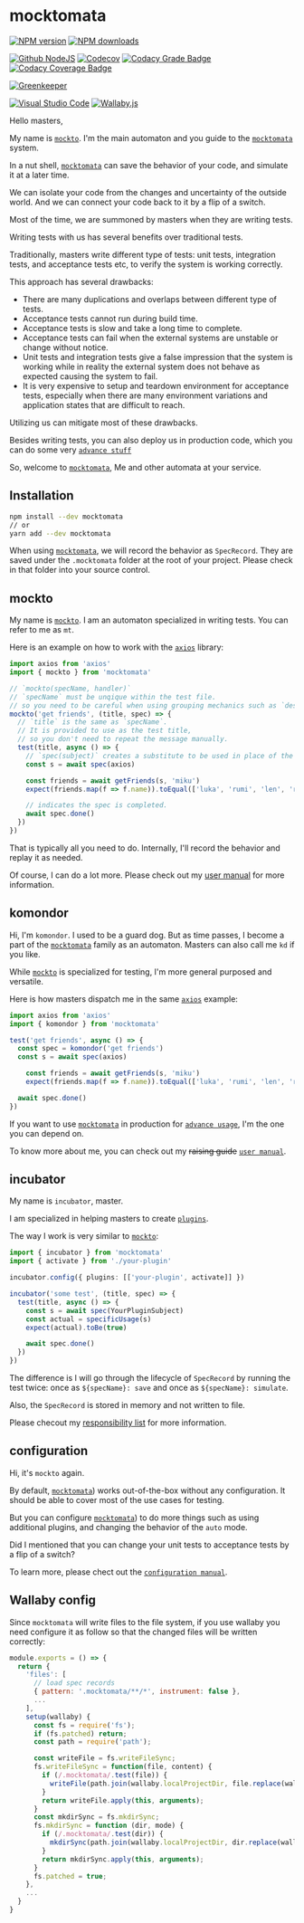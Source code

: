 # mocktomata

[![NPM version][npm-image]][npm-url]
[![NPM downloads][downloads-image]][downloads-url]

[![Github NodeJS][github-nodejs]][github-action-url]
[![Codecov][codecov-image]][codecov-url]
[![Codacy Grade Badge][codacy-grade]][codacy-grade-url]
[![Codacy Coverage Badge][codacy-coverage]][codacy-coverage-url]

[![Greenkeeper][greenkeeper-image]][greenkeeper-url]

[![Visual Studio Code][vscode-image]][vscode-url]
[![Wallaby.js][wallaby-image]][wallaby-url]

Hello masters,

My name is [`mockto`](#mockto).
I'm the main automaton and you guide to the [`mocktomata`][mocktomata] system.

In a nut shell, [`mocktomata`][mocktomata] can save the behavior of your code,
and simulate it at a later time.

We can isolate your code from the changes and uncertainty of the outside world.
And we can connect your code back to it by a flip of a switch.

Most of the time, we are summoned by masters when they are writing tests.

Writing tests with us has several benefits over traditional tests.

Traditionally,
masters write different type of tests: unit tests, integration tests, and acceptance tests etc,
to verify the system is working correctly.

This approach has several drawbacks:

- There are many duplications and overlaps between different type of tests.
- Acceptance tests cannot run during build time.
- Acceptance tests is slow and take a long time to complete.
- Acceptance tests can fail when the external systems are unstable or change without notice.
- Unit tests and integration tests give a false impression that the system is working while in reality the external system does not behave as expected causing the system to fail.
- It is very expensive to setup and teardown environment for acceptance tests, especially when there are many environment variations and application states that are difficult to reach.

Utilizing us can mitigate most of these drawbacks.

Besides writing tests, you can also deploy us in production code,
which you can do some very [`advance stuff`][advance-use-cases]

So, welcome to [`mocktomata`][mocktomata],
Me and other automata at your service.

## Installation

```sh
npm install --dev mocktomata
// or
yarn add --dev mocktomata
```

When using [`mocktomata`][mocktomata],
we will record the behavior as `SpecRecord`.
They are saved under the `.mocktomata` folder at the root of your project.
Please check in that folder into your source control.

## mockto

My name is [`mockto`][mockto].
I am an automaton specialized in writing tests.
You can refer to me as `mt`.

Here is an example on how to work with the [`axios`][axios] library:

```ts
import axios from 'axios'
import { mockto } from 'mocktomata'

// `mockto(specName, handler)`
// `specName` must be unqique within the test file.
// so you need to be careful when using grouping mechanics such as `describe()`
mockto('get friends', (title, spec) => {
  // `title` is the same as `specName`.
  // It is provided to use as the test title,
  // so you don't need to repeat the message manually.
  test(title, async () => {
    // `spec(subject)` creates a substitute to be used in place of the `subject`
    const s = await spec(axios)

    const friends = await getFriends(s, 'miku')
    expect(friends.map(f => f.name)).toEqual(['luka', 'rumi', 'len', 'ren'])

    // indicates the spec is completed.
    await spec.done()
  })
})
```

That is typically all you need to do.
Internally, I'll record the behavior and replay it as needed.

Of course, I can do a lot more.
Please check out my [user manual][mockto] for more information.

## komondor

Hi, I'm `komondor`.
I used to be a guard dog.
But as time passes, I become a part of the [`mocktomata`][mocktomata] family as an automaton.
Masters can also call me `kd` if you like.

While [`mockto`](#mockto) is specialized for testing,
I'm more general purposed and versatile.

Here is how masters dispatch me in the same [`axios`][axios] example:

```ts
import axios from 'axios'
import { komondor } from 'mocktomata'

test('get friends', async () => {
  const spec = komondor('get friends')
  const s = await spec(axios)

    const friends = await getFriends(s, 'miku')
    expect(friends.map(f => f.name)).toEqual(['luka', 'rumi', 'len', 'ren'])

  await spec.done()
})
```

If you want to use [`mocktomata`][mocktomata] in production for [`advance usage`][advance-use-cases],
I'm the one you can depend on.

To know more about me, you can check out my ~~raising guide~~ [`user manual`][komondor].

## incubator

My name is `incubator`, master.

I am specialized in helping masters to create [`plugins`][plugin].

The way I work is very similar to [`mockto`](#mockto):

```ts
import { incubator } from 'mocktomata'
import { activate } from './your-plugin'

incubator.config({ plugins: [['your-plugin', activate]] })

incubator('some test', (title, spec) => {
  test(title, async () => {
    const s = await spec(YourPluginSubject)
    const actual = specificUsage(s)
    expect(actual).toBe(true)

    await spec.done()
  })
})
```

The difference is I will go through the lifecycle of `SpecRecord` by running the test twice:
once as `${specName}: save` and once as `${specName}: simulate`.

Also, the `SpecRecord` is stored in memory and not written to file.

Please checout my [responsibility list][incubator] for more information.

## configuration

Hi, it's `mockto` again.

By default, [`mocktomata`][mocktomata]) works out-of-the-box without any configuration.
It should be able to cover most of the use cases for testing.

But you can configure [`mocktomata`][mocktomata]) to do more things such as using additional plugins, and changing the behavior of the `auto` mode.

Did I mentioned that you can change your unit tests to acceptance tests by a flip of a switch?

To learn more, please chect out the [`configuration manual`][configuration].

## Wallaby config

Since `mocktomata` will write files to the file system, if you use wallaby you need configure it as follow so that the changed files will be written correctly:

```js
module.exports = () => {
  return {
    'files': [
      // load spec records
      { pattern: '.mocktomata/**/*', instrument: false },
      ...
    ],
    setup(wallaby) {
      const fs = require('fs');
      if (fs.patched) return;
      const path = require('path');

      const writeFile = fs.writeFileSync;
      fs.writeFileSync = function(file, content) {
        if (/.mocktomata/.test(file)) {
          writeFile(path.join(wallaby.localProjectDir, file.replace(wallaby.projectCacheDir, '')), content);
        }
        return writeFile.apply(this, arguments);
      }
      const mkdirSync = fs.mkdirSync;
      fs.mkdirSync = function (dir, mode) {
        if (/.mocktomata/.test(dir)) {
          mkdirSync(path.join(wallaby.localProjectDir, dir.replace(wallaby.projectCacheDir, '')), mode);
        }
        return mkdirSync.apply(this, arguments);
      }
      fs.patched = true;
    },
    ...
  }
}
```

[npm-image]: https://img.shields.io/npm/v/mocktomata.svg?style=flat
[npm-url]: https://www.npmjs.com/package/mocktomata
[downloads-image]: https://img.shields.io/npm/dm/mocktomata.svg?style=flat
[downloads-url]: https://npmjs.org/package/mocktomata

[github-nodejs]: https://github.com/mocktomata/mocktomata/workflows/Node%20CI/badge.svg
[github-action-url]: https://github.com/mocktomata/mocktomata/actions
[codecov-image]: https://codecov.io/gh/mocktomata/mocktomata/branch/master/graph/badge.svg
[codecov-url]: https://codecov.io/gh/mocktomata/mocktomata
[codacy-grade]: https://api.codacy.com/project/badge/Grade/bcb8e88109b54a7593cfe6744c6dac38
[codacy-grade-url]: https://www.codacy.com/gh/mocktomata/mocktomata?utm_source=github.com&amp;utm_medium=referral&amp;utm_content=mocktomata/mocktomata&amp;utm_campaign=Badge_Grade
[codacy-coverage]: https://api.codacy.com/project/badge/Coverage/bcb8e88109b54a7593cfe6744c6dac38
[codacy-coverage-url]: https://www.codacy.com/manual/mocktomata/mocktomata?utm_source=github.com&utm_medium=referral&utm_content=mocktomata/mocktomata&utm_campaign=Badge_Coverage

[greenkeeper-image]: https://badges.greenkeeper.io/mocktomata/mocktomata.svg
[greenkeeper-url]: https://greenkeeper.io/

[vscode-image]: https://img.shields.io/badge/vscode-ready-green.svg
[vscode-url]: https://code.visualstudio.com/
[wallaby-image]: https://img.shields.io/badge/wallaby.js-configured-green.svg
[wallaby-url]: https://wallabyjs.com

[axios]: https://www.npmjs.com/package/axios
[advance-use-cases]: https://github.com/mocktomata/mocktomata/blob/master/docs/advance-use-cases.md
[configuration]: https://github.com/mocktomata/mocktomata/blob/master/docs/configuration.md
[incubator]: https://github.com/mocktomata/mocktomata/blob/master/docs/incubator.md
[komondor]: https://github.com/mocktomata/mocktomata/blob/master/docs/komondor.md
[mockto]: https://github.com/mocktomata/mocktomata/blob/master/docs/mockto.md
[mocktomata]: https://github.com/mocktomata/mocktomata/blob/master/packages/mocktomata
[plugin]: https://github.com/mocktomata/mocktomata/blob/master/docs/plugin.md
[spec]: https://github.com/mocktomata/mocktomata/blob/master/docs/spec.md
